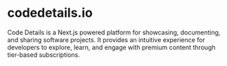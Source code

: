 # codedetails.io
Code Details is a Next.js powered platform for showcasing, documenting, and sharing software projects. It provides an intuitive experience for developers to explore, learn, and engage with premium content through tier-based subscriptions.
